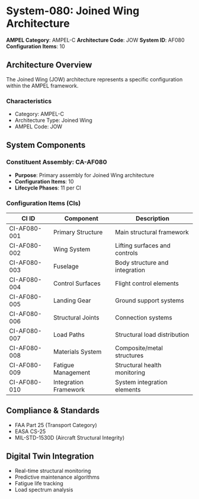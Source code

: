 # System-080: Joined Wing Architecture

**AMPEL Category**: AMPEL-C
**Architecture Code**: JOW
**System ID**: AF080
**Configuration Items**: 10

## Architecture Overview

The Joined Wing (JOW) architecture represents a specific configuration within the AMPEL framework.

### Characteristics
- Category: AMPEL-C
- Architecture Type: Joined Wing
- AMPEL Code: JOW

## System Components

### Constituent Assembly: CA-AF080
- **Purpose**: Primary assembly for Joined Wing architecture
- **Configuration Items**: 10
- **Lifecycle Phases**: 11 per CI

### Configuration Items (CIs)

| CI ID | Component | Description |
|-------|-----------|-------------|
| CI-AF080-001 | Primary Structure | Main structural framework |
| CI-AF080-002 | Wing System | Lifting surfaces and controls |
| CI-AF080-003 | Fuselage | Body structure and integration |
| CI-AF080-004 | Control Surfaces | Flight control elements |
| CI-AF080-005 | Landing Gear | Ground support systems |
| CI-AF080-006 | Structural Joints | Connection systems |
| CI-AF080-007 | Load Paths | Structural load distribution |
| CI-AF080-008 | Materials System | Composite/metal structures |
| CI-AF080-009 | Fatigue Management | Structural health monitoring |
| CI-AF080-010 | Integration Framework | System integration elements |

## Compliance & Standards
- FAA Part 25 (Transport Category)
- EASA CS-25
- MIL-STD-1530D (Aircraft Structural Integrity)

## Digital Twin Integration
- Real-time structural monitoring
- Predictive maintenance algorithms
- Fatigue life tracking
- Load spectrum analysis
